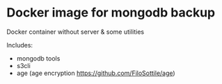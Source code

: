 # Docker image for mongodb backup

Docker container without server & some utilities 

Includes:

- mongodb tools
- s3cli
- age (age encryption https://github.com/FiloSottile/age)